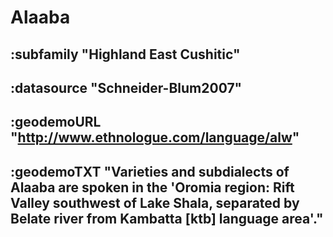 # Alaaba


## :subfamily "Highland East Cushitic"

## :datasource "Schneider-Blum2007"

## :geodemoURL "http://www.ethnologue.com/language/alw"

## :geodemoTXT "Varieties and subdialects of Alaaba are spoken in the 'Oromia region: Rift Valley southwest of Lake Shala, separated by Belate river from Kambatta [ktb] language area'."
